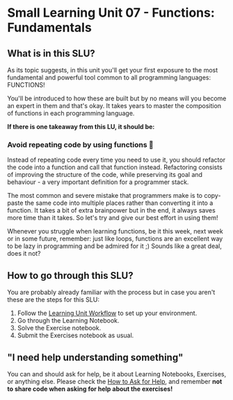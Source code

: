 # Small Learning Unit 07 - Functions: Fundamentals

## What is in this SLU?

As its topic suggests, in this unit you'll get your first exposure to the most fundamental and powerful tool common to all programming languages: FUNCTIONS! 

You'll be introduced to how these are built but by no means will you become an expert in them and that's okay. It takes years to master the composition of functions in each programming language.


**If there is one takeaway from this LU, it should be:**

### Avoid repeating code by using functions 🧠

Instead of repeating code every time you need to use it, you should refactor the code into a function and call that function instead. Refactoring consists of improving the structure of the code, while preserving its goal and behaviour - a very important definition for a programmer stack.

The most common and severe mistake that programmers make is to copy-paste the same code into multiple places rather than converting it into a function. It takes a bit of extra brainpower but in the end, it always saves more time than it takes. So let's try and give our best effort in using them!

Whenever you struggle when learning functions, be it this week, next week or in some future, remember: just like loops, functions are an excellent way to be lazy in programming and be admired for it ;) Sounds like a great deal, does it not?

## How to go through this SLU?
You are probably already familiar with the process but in case you aren't these are the steps for this SLU:

1. Follow the [Learning Unit Workflow](https://github.com/LDSSA/ds-prep-course-2025/blob/main/docs/weekly-workflow.md) to set up your environment.
2. Go through the Learning Notebook.
3. Solve the Exercise notebook.
4. Submit the Exercises notebook as usual.

## "I need help understanding something"

You can and should ask for help, be it about Learning Notebooks, Exercises, or anything else. Please check the [How to Ask for Help](https://ldssa.github.io/wiki/DS%20Prep%20Course/Data-Science-Prep-Course/#how-to-ask-for-help), and remember **not to share code when asking for help about the exercises!**
